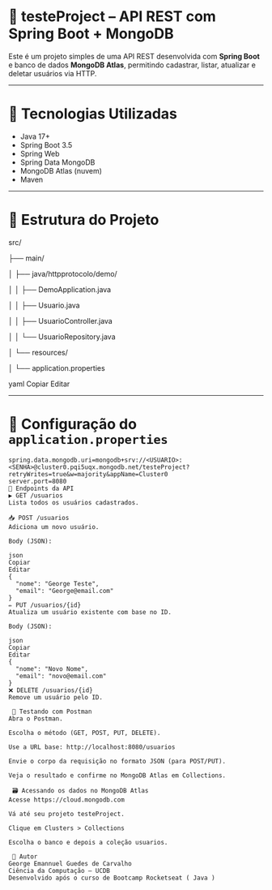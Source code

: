 # 🧪 testeProject – API REST com Spring Boot + MongoDB

Este é um projeto simples de uma API REST desenvolvida com **Spring Boot** e banco de dados **MongoDB Atlas**, permitindo cadastrar, listar, atualizar e deletar usuários via HTTP.

---

# 🚀 Tecnologias Utilizadas

- Java 17+
- Spring Boot 3.5
- Spring Web
- Spring Data MongoDB
- MongoDB Atlas (nuvem)
- Maven

---

# 📁 Estrutura do Projeto

src/ 

├── main/

│ ├── java/httpprotocolo/demo/

│ │ ├── DemoApplication.java

│ │ ├── Usuario.java

│ │ ├── UsuarioController.java

│ │ └── UsuarioRepository.java

│ └── resources/

│ └── application.properties

yaml
Copiar
Editar

---

# 🔧 Configuração do `application.properties`

```properties
spring.data.mongodb.uri=mongodb+srv://<USUARIO>:<SENHA>@cluster0.pqi5uqx.mongodb.net/testeProject?retryWrites=true&w=majority&appName=Cluster0
server.port=8080
📮 Endpoints da API
▶️ GET /usuarios
Lista todos os usuários cadastrados.

📥 POST /usuarios
Adiciona um novo usuário.

Body (JSON):

json
Copiar
Editar
{
  "nome": "George Teste",
  "email": "George@email.com"
}
✏️ PUT /usuarios/{id}
Atualiza um usuário existente com base no ID.

Body (JSON):

json
Copiar
Editar
{
  "nome": "Novo Nome",
  "email": "novo@email.com"
}
❌ DELETE /usuarios/{id}
Remove um usuário pelo ID.

 🧪 Testando com Postman
Abra o Postman.

Escolha o método (GET, POST, PUT, DELETE).

Use a URL base: http://localhost:8080/usuarios

Envie o corpo da requisição no formato JSON (para POST/PUT).

Veja o resultado e confirme no MongoDB Atlas em Collections.

 🗃️ Acessando os dados no MongoDB Atlas
Acesse https://cloud.mongodb.com

Vá até seu projeto testeProject.

Clique em Clusters > Collections

Escolha o banco e depois a coleção usuarios.

 🧠 Autor
George Emannuel Guedes de Carvalho
Ciência da Computação – UCDB
Desenvolvido após o curso de Bootcamp Rocketseat ( Java )

